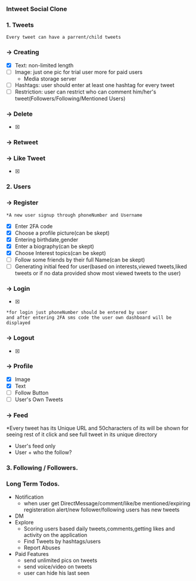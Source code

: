### Intweet Social Clone

### 1. Tweets
    Every tweet can have a parrent/child tweets
### -> Creating

  - [x] Text: non-limited length
  - [ ] Image: just one pic for trial user more for paid users 
    - Media storage server
  - [ ] Hashtags: user should enter at least one hashtag for every tweet
  - [ ] Restriction: user can restrict who can comment him/her's tweet(Followers/Following/Mentioned Users)
### -> Delete
- [x]
### -> Retweet
### -> Like Tweet
- [x]
### 2. Users

### -> Register 
    *A new user signup through phoneNumber and Username
  - [x] Enter 2FA code
  - [x] Choose a profile picture(can be skept)
  - [x] Entering birthdate,gender
  - [x] Enter a biography(can be skept)
  - [x] Choose Interest topics(can be skept)
  - [ ] Follow some friends by their full Name(can be skept)
  - [ ] Generating initial feed for user(based on interests,viewed tweets,liked tweets or if no data provided show most viewed tweets to the user)

### -> Login
- [x]

    *for login just phoneNumber should be entered by user
    and after entering 2FA sms code the user own dashboard will be displayed

### -> Logout
- [x]
### -> Profile
  - [x] Image
  - [x] Text
  - [ ] Follow Button
  - [ ] User's Own Tweets
  
### -> Feed
  *Every tweet has its Unique URL and 50characters of its will be shown for seeing rest of it click and see full tweet in its unique directory
  - User's feed only
  - User + who the follow?


### 3. Following / Followers. 

### Long Term Todos. 
- Notification
  - when user get DirectMessage/comment/like/be mentioned/expiring registeration alert/new follower/following users has new tweets
- DM
- Explore 
  - Scoring users based daily tweets,comments,getting likes and activity on the application
  - Find Tweets by hashtags/users
  - Report Abuses
- Paid Features
  - send unlimited  pics on tweets
  - send voice/video on tweets
  - user can hide his last seen 
